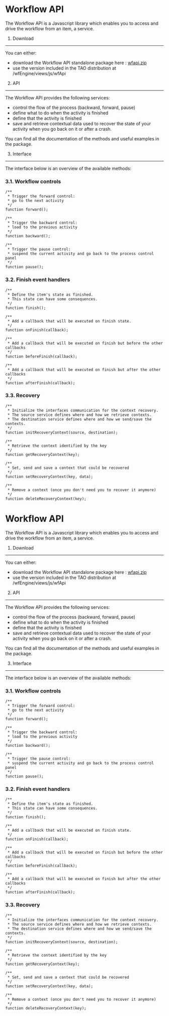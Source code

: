 <!--
author:
    - 'Jérôme Bogaerts'
created_at: '2011-03-10 11:42:08'
updated_at: '2013-03-13 13:03:47'
tags:
    - 'Workflow Engine'
-->



Workflow API
============

The Workflow API is a Javascript library which enables you to access and drive the workflow from an item, a service.

1. Download
-----------

You can either:

-   download the Workflow API standalone package here : [wfapi.zip](../resources/wfapi.zip)
-   use the version included in the TAO distribution at /wfEngine/views/js/wfApi

2. API
------

The Workflow API provides the following services:

-   control the flow of the process (backward, forward, pause)
-   define what to do when the activity is finished
-   define that the activity is finished
-   save and retrieve contextual data used to recover the state of your activity when you go back on it or after a crash.

You can find all the documentation of the methods and useful examples in the package.

3. Interface
------------

The interface below is an overview of the available methods:

### 3.1. Workflow controls

    /**
     * Trigger the forward control:
     * go to the next activity
     */
    function forward();

    /**
     * Trigger the backward control:
     * load to the previous activity
     */
    function backward();

    /**
     * Trigger the pause control:
     * suspend the current activity and go back to the process control panel
     */
    function pause();

### 3.2. Finish event handlers

    /**
     * Define the item's state as finished.
     * This state can have some consequences.
     */
    function finish();

    /**
     * Add a callback that will be executed on finish state.
     */
    function onFinish(callback);

    /**
     * Add a callback that will be executed on finish but before the other callbacks  
     */
    function beforeFinish(callback);

    /**
     * Add a callback that will be executed on finish but after the other callbacks  
     */
    function afterFinish(callback);

### 3.3. Recovery

    /**
     * Initialize the interfaces communication for the context recovery.
     * The source service defines where and how we retrieve contexts.
     * The destination service defines where and how we send/save the contexts.
     */
    function initRecoveryContext(source, destination);

    /**
     * Retrieve the context identified by the key 
     */
    function getRecoveryContext(key);

    /**
     * Set, send and save a context that could be recovered 
     */
    function setRecoveryContext(key, data);

    /**
     * Remove a context (once you don't need you to recover it anymore) 
     */
    function deleteRecoveryContext(key);


Workflow API
============

The Workflow API is a Javascript library which enables you to access and drive the workflow from an item, a service.

1. Download
-----------

You can either:

-   download the Workflow API standalone package here : [wfapi.zip](../resources/wfapi.zip)
-   use the version included in the TAO distribution at /wfEngine/views/js/wfApi

2. API
------

The Workflow API provides the following services:

-   control the flow of the process (backward, forward, pause)
-   define what to do when the activity is finished
-   define that the activity is finished
-   save and retrieve contextual data used to recover the state of your activity when you go back on it or after a crash.

You can find all the documentation of the methods and useful examples in the package.

3. Interface
------------

The interface below is an overview of the available methods:

### 3.1. Workflow controls

    /**
     * Trigger the forward control:
     * go to the next activity
     */
    function forward();

    /**
     * Trigger the backward control:
     * load to the previous activity
     */
    function backward();

    /**
     * Trigger the pause control:
     * suspend the current activity and go back to the process control panel
     */
    function pause();

### 3.2. Finish event handlers

    /**
     * Define the item's state as finished.
     * This state can have some consequences.
     */
    function finish();

    /**
     * Add a callback that will be executed on finish state.
     */
    function onFinish(callback);

    /**
     * Add a callback that will be executed on finish but before the other callbacks
     */
    function beforeFinish(callback);

    /**
     * Add a callback that will be executed on finish but after the other callbacks
     */
    function afterFinish(callback);

### 3.3. Recovery

    /**
     * Initialize the interfaces communication for the context recovery.
     * The source service defines where and how we retrieve contexts.
     * The destination service defines where and how we send/save the contexts.
     */
    function initRecoveryContext(source, destination);

    /**
     * Retrieve the context identified by the key
     */
    function getRecoveryContext(key);

    /**
     * Set, send and save a context that could be recovered
     */
    function setRecoveryContext(key, data);

    /**
     * Remove a context (once you don't need you to recover it anymore)
     */
    function deleteRecoveryContext(key);

